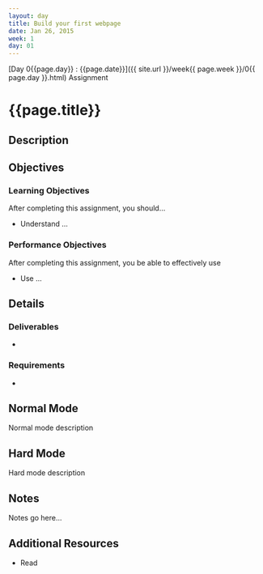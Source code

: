 ```yaml
---
layout: day
title: Build your first webpage
date: Jan 26, 2015
week: 1
day: 01
---
```

[Day 0{{page.day}} : {{page.date}}]({{ site.url }}/week{{ page.week }}/0{{ page.day }}.html) Assignment

# {{page.title}}

## Description


## Objectives

### Learning Objectives

After completing this assignment, you should…

* Understand ...

### Performance Objectives

After completing this assignment, you be able to effectively use

* Use ...


## Details

### Deliverables

*

### Requirements

*

## Normal Mode

Normal mode description

## Hard Mode

Hard mode description

## Notes

Notes go here...

## Additional Resources

* Read []()
